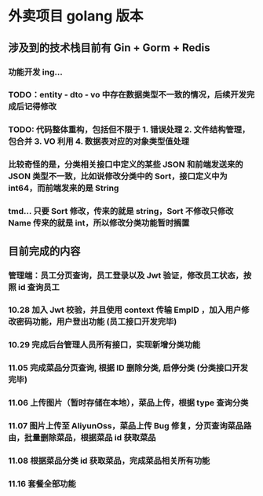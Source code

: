 # 外卖项目 golang 版本
## 涉及到的技术栈目前有 Gin + Gorm + Redis
### 功能开发 ing... 
### TODO：entity - dto - vo 中存在数据类型不一致的情况，后续开发完成后记得修改
### TODO: 代码整体重构，包括但不限于 1. 错误处理 2. 文件结构管理，包合并 3. VO 利用 4. 数据表对应的对象类型值处理
### 比较奇怪的是，分类相关接口中定义的某些 JSON 和前端发送来的 JSON 类型不一致，比如说修改分类中的 Sort，接口定义中为 int64，而前端发来的是 String
### tmd... 只要 Sort 修改，传来的就是 string，Sort 不修改只修改 Name 传来的就是 int，所以修改分类功能暂时搁置
## 目前完成的内容
### 管理端：员工分页查询，员工登录以及 Jwt 验证，修改员工状态，按照 id 查询员工
### 10.28 加入 Jwt 校验，并且使用 context 传输 EmpID ，加入用户修改密码功能，用户登出功能 (员工接口开发完毕)
### 10.29 完成后台管理人员所有接口，实现新增分类功能
### 11.05 完成菜品分页查询, 根据 ID 删除分类, 启停分类 (分类接口开发完毕)
### 11.06 上传图片（暂时存储在本地），菜品上传，根据 type 查询分类
### 11.07 图片上传至 AliyunOss，菜品上传 Bug 修复，分页查询菜品路由，批量删除菜品，根据菜品 id 获取菜品
### 11.08 根据菜品分类 id 获取菜品，完成菜品相关所有功能
### 11.16 套餐全部功能